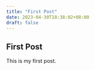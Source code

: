 ```yaml
---
title: "First Post"
date: 2023-04-30T18:38:02+08:00
draft: false
---
```


## First Post

This is my first post.


